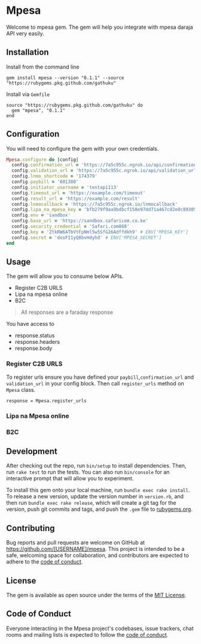 # Mpesa

Welcome to mpesa gem. The gem will help you integrate with mpesa daraja API very easily.

## Installation

Install from the command line
```
gem install mpesa --version "0.1.1" --source "https://rubygems.pkg.github.com/gathuku"
```
Install via `Gemfile`
```
source "https://rubygems.pkg.github.com/gathuku" do
  gem "mpesa", "0.1.1"
end
```


## Configuration
You will need to configure the gem with your own credentials.
```ruby
Mpesa.configure do |config|
  config.confirmation_url = 'https://7a5c955c.ngrok.io/api/confirmation_url'
  config.validation_url = 'https://7a5c955c.ngrok.io/api/validation_url'
  config.lnmo_shortcode = '174379'
  config.paybill = '601380'
  config.initiator_username = 'testapi113'
  config.timeout_url = 'https://example.com/timeout'
  config.result_url = 'https://example.com/result'
  config.lnmocallback = 'https://7a5c955c.ngrok.io/lnmocallback'
  config.lipa_na_mpesa_key = 'bfb279f9aa9bdbcf158e97dd71a467cd2e0c893059b10f78e6b72ada1ed2c919' # ENV['MPESA_ONLINE_KEY']
  config.env = 'sandbox'
  config.base_url = 'https://sandbox.safaricom.co.ke'
  config.security_credential = 'Safari.com868'
  config.key = 'ZtkRW6ATbVtFpNml5w5SfG26Adffdkh9' # ENV['MPESA_KEY']
  config.secret = 'dosFI1yQ8bvHdyhd' # ENV['MPESA_SECRET']
end
```
## Usage
The gem will allow you to consume below APIs.
- Register C2B URLS
- Lipa na mpesa online
- B2C

> All responses are a faraday response

You have access to

- response.status
- response.headers
- response.body

### Register C2B URLS
To register urls ensure you have defined your `paybill`,`confirmation_url` and `validation_url` in your config block. Then call `register_urls` method on `Mpesa` class.

```
response = Mpesa.register_urls
```

### Lipa na Mpesa online

### B2C

## Development

After checking out the repo, run `bin/setup` to install dependencies. Then, run `rake test` to run the tests. You can also run `bin/console` for an interactive prompt that will allow you to experiment.

To install this gem onto your local machine, run `bundle exec rake install`. To release a new version, update the version number in `version.rb`, and then run `bundle exec rake release`, which will create a git tag for the version, push git commits and tags, and push the `.gem` file to [rubygems.org](https://rubygems.org).

## Contributing

Bug reports and pull requests are welcome on GitHub at https://github.com/[USERNAME]/mpesa. This project is intended to be a safe, welcoming space for collaboration, and contributors are expected to adhere to the [code of conduct](https://github.com/[USERNAME]/mpesa/blob/master/CODE_OF_CONDUCT.md).


## License

The gem is available as open source under the terms of the [MIT License](https://opensource.org/licenses/MIT).

## Code of Conduct

Everyone interacting in the Mpesa project's codebases, issue trackers, chat rooms and mailing lists is expected to follow the [code of conduct](https://github.com/[USERNAME]/mpesa/blob/master/CODE_OF_CONDUCT.md).
